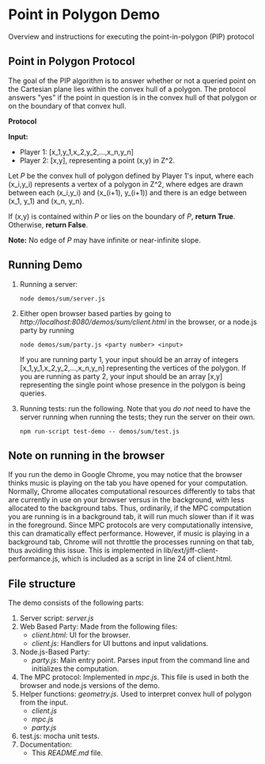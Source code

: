 # Point in Polygon Demo

Overview and instructions for executing the point-in-polygon (PIP) protocol

## Point in Polygon Protocol
The goal of the PIP algorithm is to answer whether or not a queried point on the Cartesian plane lies within the convex
hull of a polygon.
The protocol answers "yes" if the point in question is in the convex hull of that polygon or on the boundary of that 
convex hull.

**Protocol** 

**Input:**
- Player 1: [x_1,y_1,x_2,y_2,...,x_n,y_n] 
- Player 2: [x,y], representing a point (x,y) in Z^2.

Let *P* be the convex hull of  polygon defined by Player 1's input, where each (x_i,y_i) represents a vertex of a 
polygon in Z^2, where edges are drawn between each (x_i,y_i) and (x_(i+1), y_(i+1)) and there is an edge between 
(x_1, y_1) and (x_n, y_n). 

If (x,y) is contained within *P* or lies on the boundary of *P*, **return True**. Otherwise, **return False**.

**Note:** No edge of *P* may have infinite or near-infinite slope. 

## Running Demo
1. Running a server:
    ```shell
    node demos/sum/server.js
    ```

2. Either open browser based parties by going to *http://localhost:8080/demos/sum/client.html* in the browser, or a node.js party by running 
    ```shell
    node demos/sum/party.js <party number> <input>
    ```
    If you are running party 1, your input should be an array of integers [x_1,y_1,x_2,y_2,...,x_n,y_n] representing the
    vertices of the polygon. If you are running as party 2, your input should be an array [x,y] representing the single
    point whose presence in the polygon is being queries. 
3. Running tests: run the following. Note that you *do not* need to have the server running when running the tests; they run the server on their own.
    ```shell
    npm run-script test-demo -- demos/sum/test.js
    ```

## Note on running in the browser 
If you run the demo in Google Chrome, you may notice that the browser thinks music is playing on the tab you have opened
for your computation. Normally, Chrome allocates computational resources differently to tabs that are currently in use
on your browser versus in the background, with less allocated to the background tabs. Thus, ordinarily, if the MPC
computation you are running is in a background tab, it will run much slower than if it was in the foreground. Since MPC 
protocols are very computationally intensive, this can dramatically effect performance. However, if music is playing in
a background tab, Chrome will not throttle the processes running on that tab, thus avoiding this issue. This is
implemented in lib/ext/jiff-client-performance.js, which is included as a script in line 24 of client.html.

## File structure
The demo consists of the following parts:
1. Server script: *server.js*
2. Web Based Party: Made from the following files:
    * *client.html*: UI for the browser.
    * *client.js*: Handlers for UI buttons and input validations.
3. Node.js-Based Party: 
    * *party.js*: Main entry point. Parses input from the command line and initializes the computation.
4. The MPC protocol: Implemented in *mpc.js*. This file is used in both the browser and node.js versions of the demo.
5. Helper functions: *geometry.js*. Used to interpret convex hull of polygon from the input.  
    * *client.js*
    * *mpc.js*
    * *party.js*
5. test.js: mocha unit tests.
6. Documentation:
    * This *README.md* file.

